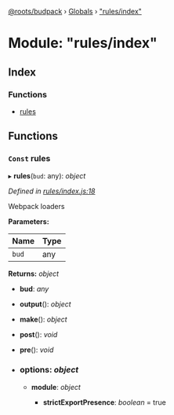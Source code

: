 [@roots/budpack](../README.md) › [Globals](../globals.md) › ["rules/index"](_rules_index_.md)

# Module: "rules/index"

## Index

### Functions

* [rules](_rules_index_.md#const-rules)

## Functions

### `Const` rules

▸ **rules**(`bud`: any): *object*

*Defined in [rules/index.js:18](https://github.com/roots/bud-support/blob/bc9161d/src/budpack/builder/webpack/rules/index.js#L18)*

Webpack loaders

**Parameters:**

Name | Type |
------ | ------ |
`bud` | any |

**Returns:** *object*

* **bud**: *any*

* **output**(): *object*

* **make**(): *object*

* **post**(): *void*

* **pre**(): *void*

* ### **options**: *object*

  * **module**: *object*

    * **strictExportPresence**: *boolean* = true
